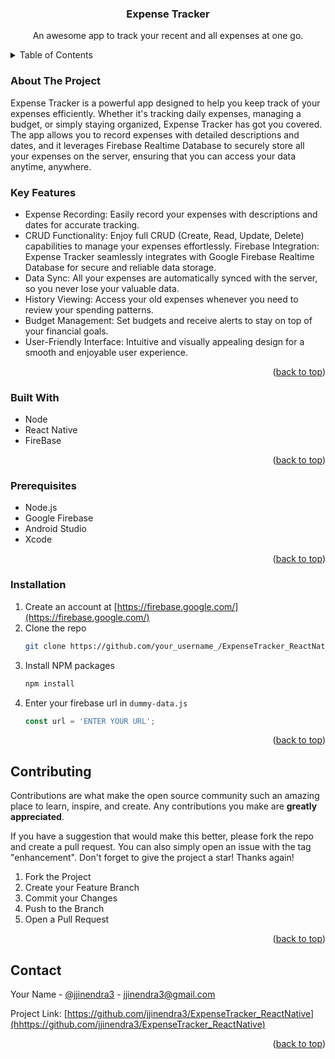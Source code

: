   <h3 align="center">Expense Tracker</h3>

  <p align="center">
    An awesome app to track your recent and all expenses at one go. 
    <br />
  </p>
</div>



<!-- TABLE OF CONTENTS -->
<details>
  <summary>Table of Contents</summary>
  <ol>
    <li>
      <a href="#about-the-project">About The Project</a>
      <ul>
        <li><a href="#built-with">Built With</a></li>
      </ul>
    </li>
    <li>
      <ul>
        <li><a href="#prerequisites">Prerequisites</a></li>
        <li><a href="#installation">Installation</a></li>
      </ul>
    </li>
    <li><a href="#contributing">Contributing</a></li>
    <li><a href="#contact">Contact</a></li>
  </ol>
</details>



<!-- ABOUT THE PROJECT -->
### About The Project

Expense Tracker is a powerful app designed to help you keep track of your expenses efficiently. Whether it's tracking daily expenses, managing a budget, or simply staying organized, Expense Tracker has got you covered. The app allows you to record expenses with detailed descriptions and dates, and it leverages Firebase Realtime Database to securely store all your expenses on the server, ensuring that you can access your data anytime, anywhere.

### Key Features

* Expense Recording: Easily record your expenses with descriptions and dates for accurate tracking.
* CRUD Functionality: Enjoy full CRUD (Create, Read, Update, Delete) capabilities to manage your expenses effortlessly.
Firebase Integration: Expense Tracker seamlessly integrates with Google Firebase Realtime Database for secure and reliable data storage.
* Data Sync: All your expenses are automatically synced with the server, so you never lose your valuable data.
* History Viewing: Access your old expenses whenever you need to review your spending patterns.
* Budget Management: Set budgets and receive alerts to stay on top of your financial goals.
* User-Friendly Interface: Intuitive and visually appealing design for a smooth and enjoyable user experience.

<p align="right">(<a href="#readme-top">back to top</a>)</p>

### Built With

* Node
* React Native
* FireBase

<p align="right">(<a href="#readme-top">back to top</a>)</p>

### Prerequisites

* Node.js
* Google Firebase
* Android Studio
* Xcode
<p align="right">(<a href="#readme-top">back to top</a>)</p>

### Installation

1. Create an account at [https://firebase.google.com/](https://firebase.google.com/)
2. Clone the repo
   ```sh
   git clone https://github.com/your_username_/ExpenseTracker_ReactNative.git
   ```
3. Install NPM packages
   ```sh
   npm install
   ```
4. Enter your firebase url in `dummy-data.js`
   ```js
   const url = 'ENTER YOUR URL';
   ```

<p align="right">(<a href="#readme-top">back to top</a>)</p>

<!-- CONTRIBUTING -->
## Contributing

Contributions are what make the open source community such an amazing place to learn, inspire, and create. Any contributions you make are **greatly appreciated**.

If you have a suggestion that would make this better, please fork the repo and create a pull request. You can also simply open an issue with the tag "enhancement".
Don't forget to give the project a star! Thanks again!

1. Fork the Project
2. Create your Feature Branch 
3. Commit your Changes 
4. Push to the Branch 
5. Open a Pull Request

<p align="right">(<a href="#readme-top">back to top</a>)</p>

<!-- CONTACT -->
## Contact

Your Name - [@jjinendra3](https://linkedin.com/jjinendra3) - jjinendra3@gmail.com

Project Link: [https://github.com/jjinendra3/ExpenseTracker_ReactNative](hhttps://github.com/jjinendra3/ExpenseTracker_ReactNative)

<p align="right">(<a href="#readme-top">back to top</a>)</p>
